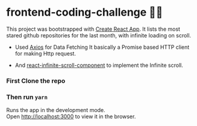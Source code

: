 # frontend-coding-challenge 🤞🤞

This project was bootstrapped with [Create React App](https://github.com/facebook/create-react-app).
It lists the most stared github repositories for the last month, with infinite loading on scroll.

- Used [Axios](https://github.com/axios/axios#features) for Data Fetching
It basically a Promise based HTTP client for making Http request.

- And [react-infinite-scroll-component](https://www.npmjs.com/package/react-infinite-scroll-component) to implement the Infinite scroll.

### First Clone the repo
### Then run `yarn`

Runs the app in the development mode.<br />
Open [http://localhost:3000](http://localhost:3000) to view it in the browser.
